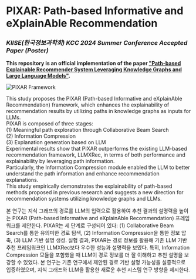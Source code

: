 # PIXAR: Path-based Informative and eXplainAble Recommendation
### ***KIISE(한국정보과학회) KCC 2024 Summer Conference Accepted Paper (Poster)***
**This repository is an official implementation of the paper ["Path-based Explainable Recommender System Leveraging Knowledge Graphs and Large Language Models"](https://drive.google.com/file/d/1u1_L5rLM3M8_SEzIyhOwHdl8FfDgxk1g/view?usp=sharing).**

![PIXAR Framework](https://github.com/tree-jhk/boaz-airflow-llm-example/assets/97151660/2df4a206-311e-4f40-94eb-cee393be9074)

This study proposes the PIXAR (Path-based Informative and eXplainAble Recommendation) framework, which enhances the explainability of recommendation results by utilizing paths in knowledge graphs as inputs for LLMs.   
PIXAR is composed of three stages:   
(1) Meaningful path exploration through Collaborative Beam Search  
(2) Information Compression  
(3) Explanation generation based on LLM  
Experimental results show that PIXAR outperforms the existing LLM-based recommendation framework, LLMXRec, in terms of both performance and explainability by leveraging path information.   
Particularly, the Information Compression module enabled the LLM to better understand the path information and enhance recommendation explanations.  
This study empirically demonstrates the explainability of path-based methods proposed in previous research and suggests a new direction for recommendation systems utilizing knowledge graphs and LLMs.  

본 연구는 지식 그래프의 경로를 LLM의 입력으로 활용하여 추천 결과의 설명력을 높이는 PIXAR (Path-based Informative and eXplainAble Recommendation) 프레임워크를 제안한다. PIXAR는 세 단계로 구성되어 있다: (1) Collaborative Beam Search를 통한 유의미한 경로 탐색, (2) Information Compression을 통한 정보 압축, (3) LLM 기반 설명 생성. 실험 결과, PIXAR는 경로 정보를 활용해 기존 LLM 기반 추천 프레임워크인 LLMXRec보다 우수한 성능과 설명력을 보였다. 특히, Information Compression 모듈을 포함했을 때 LLM이 경로 정보를 더 잘 이해하고 추천 설명을 보강할 수 있었다. 본 연구는 기존 연구에서 제안된 경로 기반 설명 가능성을 실증적으로 입증하였으며, 지식 그래프와 LLM을 활용한 새로운 추천 시스템 연구 방향을 제시한다.
